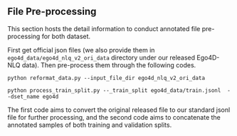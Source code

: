 ## File Pre-processing


This section hosts the detail information to conduct annotated file pre-processing for both dataset.


First get official json files (we also provide them in ``ego4d_data/ego4d_nlq_v2_ori_data`` directory under our released Ego4D-NLQ data). Then pre-process them through the following codes.
```
python reformat_data.py --input_file_dir ego4d_nlq_v2_ori_data

python process_train_split.py --_train_split ego4d_data/train.jsonl  --dset_name ego4d
```

The first code aims to convert the original released file to our standard jsonl file for further processing, 
and the second code aims to concatenate the annotated samples of both training and validation splits. 

